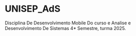 # UNISEP_AdS
Disciplina De Desenvolvimento Mobile Do curso e Analise e Desenvolvimento De Sistemas 4* Semestre, turma 2025.
